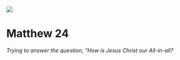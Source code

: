 <img class="intro-right" src="/images/art-matthew.jpg">

# Matthew 24

*Trying to answer the question, "How is Jesus Christ our All-in-all?*
